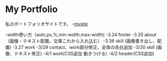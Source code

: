 # My Portfolio
私のポートフォリオサイトです。
-[mysite](https://aoi-n-m.github.io/)

-width使い方（auto,px,%,min-width,max-width)
-3.24 footer
-3.25 about （画像・テキスト配置。文章これから入れ込む）
-3.36 skill (画像書き出し、配置)
-3.27 work
-3/29 contact、work部分修正、全体の余白追加
-3/30 skill (画像、テキスト修正)
-4/1 work(CSS追加 動きつける)
-4/2 header(CSS追加)